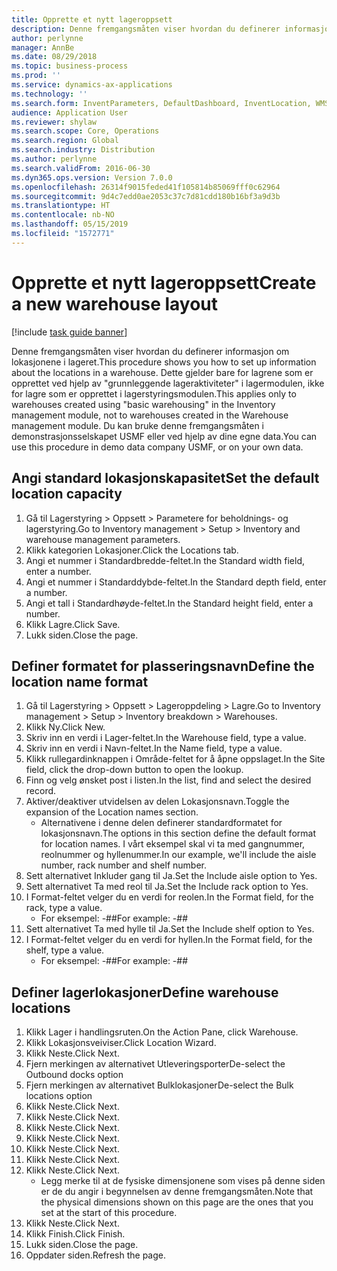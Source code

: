 ```yaml
---
title: Opprette et nytt lageroppsett
description: Denne fremgangsmåten viser hvordan du definerer informasjon om lokasjonene i lageret.
author: perlynne
manager: AnnBe
ms.date: 08/29/2018
ms.topic: business-process
ms.prod: ''
ms.service: dynamics-ax-applications
ms.technology: ''
ms.search.form: InventParameters, DefaultDashboard, InventLocation, WMSLocationWizard
audience: Application User
ms.reviewer: shylaw
ms.search.scope: Core, Operations
ms.search.region: Global
ms.search.industry: Distribution
ms.author: perlynne
ms.search.validFrom: 2016-06-30
ms.dyn365.ops.version: Version 7.0.0
ms.openlocfilehash: 26314f9015feded41f105814b85069fff0c62964
ms.sourcegitcommit: 9d4c7edd0ae2053c37c7d81cdd180b16bf3a9d3b
ms.translationtype: HT
ms.contentlocale: nb-NO
ms.lasthandoff: 05/15/2019
ms.locfileid: "1572771"
---
```

# <a name="create-a-new-warehouse-layout"></a><span data-ttu-id="b765f-103">Opprette et nytt lageroppsett</span><span class="sxs-lookup"><span data-stu-id="b765f-103">Create a new warehouse layout</span></span>

[!include [task guide banner](../../includes/task-guide-banner.md)]

<span data-ttu-id="b765f-104">Denne fremgangsmåten viser hvordan du definerer informasjon om lokasjonene i lageret.</span><span class="sxs-lookup"><span data-stu-id="b765f-104">This procedure shows you how to set up information about the locations in a warehouse.</span></span> <span data-ttu-id="b765f-105">Dette gjelder bare for lagrene som er opprettet ved hjelp av "grunnleggende lageraktiviteter" i lagermodulen, ikke for lagre som er opprettet i lagerstyringsmodulen.</span><span class="sxs-lookup"><span data-stu-id="b765f-105">This applies only to warehouses created using "basic warehousing" in the Inventory management module, not to warehouses created in the Warehouse management module.</span></span> <span data-ttu-id="b765f-106">Du kan bruke denne fremgangsmåten i demonstrasjonsselskapet USMF eller ved hjelp av dine egne data.</span><span class="sxs-lookup"><span data-stu-id="b765f-106">You can use this procedure in demo data company USMF, or on your own data.</span></span>


## <a name="set-the-default-location-capacity"></a><span data-ttu-id="b765f-107">Angi standard lokasjonskapasitet</span><span class="sxs-lookup"><span data-stu-id="b765f-107">Set the default location capacity</span></span>
1. <span data-ttu-id="b765f-108">Gå til Lagerstyring > Oppsett > Parametere for beholdnings- og lagerstyring.</span><span class="sxs-lookup"><span data-stu-id="b765f-108">Go to Inventory management > Setup > Inventory and warehouse management parameters.</span></span>
2. <span data-ttu-id="b765f-109">Klikk kategorien Lokasjoner.</span><span class="sxs-lookup"><span data-stu-id="b765f-109">Click the Locations tab.</span></span>
3. <span data-ttu-id="b765f-110">Angi et nummer i Standardbredde-feltet.</span><span class="sxs-lookup"><span data-stu-id="b765f-110">In the Standard width field, enter a number.</span></span>
4. <span data-ttu-id="b765f-111">Angi et nummer i Standarddybde-feltet.</span><span class="sxs-lookup"><span data-stu-id="b765f-111">In the Standard depth field, enter a number.</span></span>
5. <span data-ttu-id="b765f-112">Angi et tall i Standardhøyde-feltet.</span><span class="sxs-lookup"><span data-stu-id="b765f-112">In the Standard height field, enter a number.</span></span>
6. <span data-ttu-id="b765f-113">Klikk Lagre.</span><span class="sxs-lookup"><span data-stu-id="b765f-113">Click Save.</span></span>
7. <span data-ttu-id="b765f-114">Lukk siden.</span><span class="sxs-lookup"><span data-stu-id="b765f-114">Close the page.</span></span>

## <a name="define-the-location-name-format"></a><span data-ttu-id="b765f-115">Definer formatet for plasseringsnavn</span><span class="sxs-lookup"><span data-stu-id="b765f-115">Define the location name format</span></span>
1. <span data-ttu-id="b765f-116">Gå til Lagerstyring > Oppsett > Lageroppdeling > Lagre.</span><span class="sxs-lookup"><span data-stu-id="b765f-116">Go to Inventory management > Setup > Inventory breakdown > Warehouses.</span></span>
2. <span data-ttu-id="b765f-117">Klikk Ny.</span><span class="sxs-lookup"><span data-stu-id="b765f-117">Click New.</span></span>
3. <span data-ttu-id="b765f-118">Skriv inn en verdi i Lager-feltet.</span><span class="sxs-lookup"><span data-stu-id="b765f-118">In the Warehouse field, type a value.</span></span>
4. <span data-ttu-id="b765f-119">Skriv inn en verdi i Navn-feltet.</span><span class="sxs-lookup"><span data-stu-id="b765f-119">In the Name field, type a value.</span></span>
5. <span data-ttu-id="b765f-120">Klikk rullegardinknappen i Område-feltet for å åpne oppslaget.</span><span class="sxs-lookup"><span data-stu-id="b765f-120">In the Site field, click the drop-down button to open the lookup.</span></span>
6. <span data-ttu-id="b765f-121">Finn og velg ønsket post i listen.</span><span class="sxs-lookup"><span data-stu-id="b765f-121">In the list, find and select the desired record.</span></span>
7. <span data-ttu-id="b765f-122">Aktiver/deaktiver utvidelsen av delen Lokasjonsnavn.</span><span class="sxs-lookup"><span data-stu-id="b765f-122">Toggle the expansion of the Location names section.</span></span>
    * <span data-ttu-id="b765f-123">Alternativene i denne delen definerer standardformatet for lokasjonsnavn.</span><span class="sxs-lookup"><span data-stu-id="b765f-123">The options in this section define the default format for location names.</span></span> <span data-ttu-id="b765f-124">I vårt eksempel skal vi ta med gangnummer, reolnummer og hyllenummer.</span><span class="sxs-lookup"><span data-stu-id="b765f-124">In our example, we'll include the aisle number, rack number and shelf number.</span></span>  
8. <span data-ttu-id="b765f-125">Sett alternativet Inkluder gang til Ja.</span><span class="sxs-lookup"><span data-stu-id="b765f-125">Set the Include aisle option to Yes.</span></span>
9. <span data-ttu-id="b765f-126">Sett alternativet Ta med reol til Ja.</span><span class="sxs-lookup"><span data-stu-id="b765f-126">Set the Include rack option to Yes.</span></span> 
10. <span data-ttu-id="b765f-127">I Format-feltet velger du en verdi for reolen.</span><span class="sxs-lookup"><span data-stu-id="b765f-127">In the Format field, for the rack, type a value.</span></span>
    * <span data-ttu-id="b765f-128">For eksempel: -##</span><span class="sxs-lookup"><span data-stu-id="b765f-128">For example: -##</span></span>  
11. <span data-ttu-id="b765f-129">Sett alternativet Ta med hylle til Ja.</span><span class="sxs-lookup"><span data-stu-id="b765f-129">Set the Include shelf option to Yes.</span></span>
12. <span data-ttu-id="b765f-130">I Format-feltet velger du en verdi for hyllen.</span><span class="sxs-lookup"><span data-stu-id="b765f-130">In the Format field, for the shelf, type a value.</span></span>
    * <span data-ttu-id="b765f-131">For eksempel: -##</span><span class="sxs-lookup"><span data-stu-id="b765f-131">For example: -##</span></span>  

## <a name="define-warehouse-locations"></a><span data-ttu-id="b765f-132">Definer lagerlokasjoner</span><span class="sxs-lookup"><span data-stu-id="b765f-132">Define warehouse locations</span></span>
1. <span data-ttu-id="b765f-133">Klikk Lager i handlingsruten.</span><span class="sxs-lookup"><span data-stu-id="b765f-133">On the Action Pane, click Warehouse.</span></span>
2. <span data-ttu-id="b765f-134">Klikk Lokasjonsveiviser.</span><span class="sxs-lookup"><span data-stu-id="b765f-134">Click Location Wizard.</span></span>
3. <span data-ttu-id="b765f-135">Klikk Neste.</span><span class="sxs-lookup"><span data-stu-id="b765f-135">Click Next.</span></span>
4. <span data-ttu-id="b765f-136">Fjern merkingen av alternativet Utleveringsporter</span><span class="sxs-lookup"><span data-stu-id="b765f-136">De-select the Outbound docks option</span></span>
5. <span data-ttu-id="b765f-137">Fjern merkingen av alternativet Bulklokasjoner</span><span class="sxs-lookup"><span data-stu-id="b765f-137">De-select the Bulk locations option</span></span>
6. <span data-ttu-id="b765f-138">Klikk Neste.</span><span class="sxs-lookup"><span data-stu-id="b765f-138">Click Next.</span></span>
7. <span data-ttu-id="b765f-139">Klikk Neste.</span><span class="sxs-lookup"><span data-stu-id="b765f-139">Click Next.</span></span>
8. <span data-ttu-id="b765f-140">Klikk Neste.</span><span class="sxs-lookup"><span data-stu-id="b765f-140">Click Next.</span></span>
9. <span data-ttu-id="b765f-141">Klikk Neste.</span><span class="sxs-lookup"><span data-stu-id="b765f-141">Click Next.</span></span>
10. <span data-ttu-id="b765f-142">Klikk Neste.</span><span class="sxs-lookup"><span data-stu-id="b765f-142">Click Next.</span></span>
11. <span data-ttu-id="b765f-143">Klikk Neste.</span><span class="sxs-lookup"><span data-stu-id="b765f-143">Click Next.</span></span>
12. <span data-ttu-id="b765f-144">Klikk Neste.</span><span class="sxs-lookup"><span data-stu-id="b765f-144">Click Next.</span></span>
    * <span data-ttu-id="b765f-145">Legg merke til at de fysiske dimensjonene som vises på denne siden er de du angir i begynnelsen av denne fremgangsmåten.</span><span class="sxs-lookup"><span data-stu-id="b765f-145">Note that the physical dimensions shown on this page are the ones that you set at the start of this procedure.</span></span>  
13. <span data-ttu-id="b765f-146">Klikk Neste.</span><span class="sxs-lookup"><span data-stu-id="b765f-146">Click Next.</span></span>
14. <span data-ttu-id="b765f-147">Klikk Finish.</span><span class="sxs-lookup"><span data-stu-id="b765f-147">Click Finish.</span></span>
15. <span data-ttu-id="b765f-148">Lukk siden.</span><span class="sxs-lookup"><span data-stu-id="b765f-148">Close the page.</span></span>
16. <span data-ttu-id="b765f-149">Oppdater siden.</span><span class="sxs-lookup"><span data-stu-id="b765f-149">Refresh the page.</span></span>

